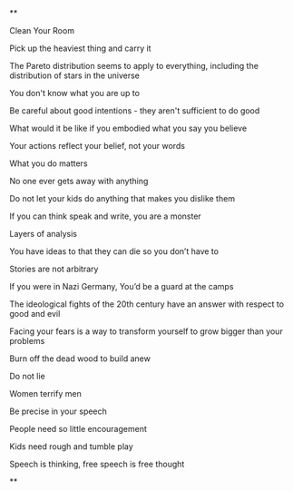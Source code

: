 **

Clean Your Room

Pick up the heaviest thing and carry it

The Pareto distribution seems to apply to everything, including the distribution of stars in the universe

You don't know what you are up to

Be careful about good intentions - they aren't sufficient to do good

What would it be like if you embodied what you say you believe

Your actions reflect your belief, not your words

What you do matters

No one ever gets away with anything

Do not let your kids do anything that makes you dislike them

If you can think speak and write, you are a monster

Layers of analysis

You have ideas to that they can die so you don’t have to

Stories are not arbitrary

If you were in Nazi Germany, You’d be a guard at the camps

The ideological fights of the 20th century have an answer with respect to good and evil

Facing your fears is a way to transform yourself to grow bigger than your problems

Burn off the dead wood to build anew

Do not lie

Women terrify men

Be precise in your speech

People need so little encouragement

Kids need rough and tumble play

Speech is thinking, free speech is free thought

**